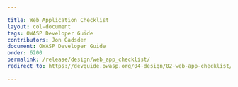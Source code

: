 ```yaml
---

title: Web Application Checklist
layout: col-document
tags: OWASP Developer Guide
contributors: Jon Gadsden
document: OWASP Developer Guide
order: 6200
permalink: /release/design/web_app_checklist/
redirect_to: https://devguide.owasp.org/04-design/02-web-app-checklist/

---
```

